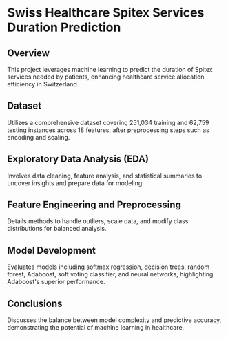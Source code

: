 # Swiss Healthcare Spitex Services Duration Prediction

## Overview
This project leverages machine learning to predict the duration of Spitex services needed by patients, enhancing healthcare service allocation efficiency in Switzerland.

## Dataset
Utilizes a comprehensive dataset covering 251,034 training and 62,759 testing instances across 18 features, after preprocessing steps such as encoding and scaling.

## Exploratory Data Analysis (EDA)
Involves data cleaning, feature analysis, and statistical summaries to uncover insights and prepare data for modeling.

## Feature Engineering and Preprocessing
Details methods to handle outliers, scale data, and modify class distributions for balanced analysis.

## Model Development
Evaluates models including softmax regression, decision trees, random forest, Adaboost, soft voting classifier, and neural networks, highlighting Adaboost's superior performance.

## Conclusions
Discusses the balance between model complexity and predictive accuracy, demonstrating the potential of machine learning in healthcare.


